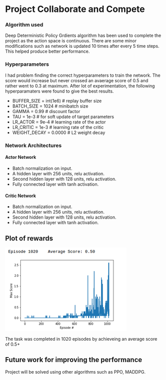 # Project Collaborate and Compete

### Algorithm used

Deep Deterministic Policy Grdients algorithm has been used to complete the project as the action space is continuous.
There are some minor modifications such as network is updated 10 times after every 5 time steps. This helped produce better performance.

### Hyperparameters
I had problem finding the correct hyperparameters to train the network. The score would increase but never crossed an avaerage score of 0.5 and rather went to 0.3 at maximum. After lot of experimentation, the following hyperparamaters were found to give the best results.
* BUFFER_SIZE = int(1e6)  # replay buffer size
* BATCH_SIZE = 1024       # minibatch size
* GAMMA = 0.99            # discount factor
* TAU = 1e-3              # for soft update of target parameters
* LR_ACTOR = 9e-4         # learning rate of the actor 
* LR_CRITIC = 1e-3        # learning rate of the critic
* WEIGHT_DECAY = 0.0000   # L2 weight decay

### Network Architectures

#### Actor Network
* Batch normalization on input.
* A hidden layer with 256 units, relu activation.
* Second hidden layer with 128 units, relu activation.
* Fully connected layer with tanh activation.

#### Critic Network
* Batch normalization on input.
* A hidden layer with 256 units, relu activation.
* Second hidden layer with 128 units, relu activation.
* Fully connected layer with tanh activation.

## Plot of rewards
![alt text](reward.png)

The task was completed in 1020 episodes by achieveing an average score of 0.5+

## Future work for improving the performance
Project will be solved using other algorithms such as PPO, MADDPG.
